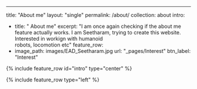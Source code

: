 ---
title: "About me"
layout: "single"
permalink: /about/
collection: about
intro:
  - title: " About me"
    excerpt: "I am once again checking if the about me feature actually works. I am Seetharam, trying to create this website. Interested in workign with humanoid     
    robots, locomotion etc"
feature_row:
  - image_path: images/EAD_Seetharam.jpg
    url: "_pages/Interest"
    btn_label: "Interest"


{% include feature_row id="intro" type="center" %}

{% include feature_row type="left" %}
